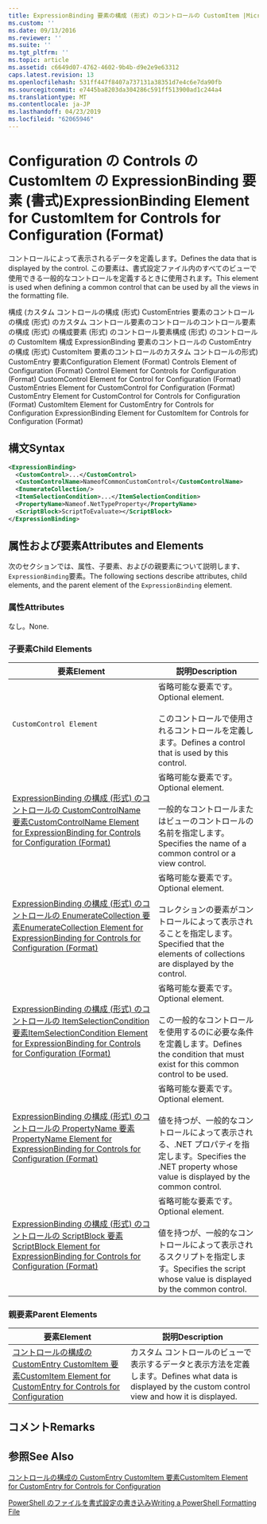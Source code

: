 ```yaml
---
title: ExpressionBinding 要素の構成 (形式) のコントロールの CustomItem |Microsoft Docs
ms.custom: ''
ms.date: 09/13/2016
ms.reviewer: ''
ms.suite: ''
ms.tgt_pltfrm: ''
ms.topic: article
ms.assetid: c6649d07-4762-4602-9b4b-d9e2e9e63312
caps.latest.revision: 13
ms.openlocfilehash: 531ff447f8407a737131a38351d7e4c6e7da90fb
ms.sourcegitcommit: e7445ba8203da304286c591ff513900ad1c244a4
ms.translationtype: MT
ms.contentlocale: ja-JP
ms.lasthandoff: 04/23/2019
ms.locfileid: "62065946"
---
```

# <a name="expressionbinding-element-for-customitem-for-controls-for-configuration-format"></a><span data-ttu-id="2e8b2-102">Configuration の Controls の CustomItem の ExpressionBinding 要素 (書式)</span><span class="sxs-lookup"><span data-stu-id="2e8b2-102">ExpressionBinding Element for CustomItem for Controls for Configuration (Format)</span></span>

<span data-ttu-id="2e8b2-103">コントロールによって表示されるデータを定義します。</span><span class="sxs-lookup"><span data-stu-id="2e8b2-103">Defines the data that is displayed by the control.</span></span> <span data-ttu-id="2e8b2-104">この要素は、書式設定ファイル内のすべてのビューで使用できる一般的なコントロールを定義するときに使用されます。</span><span class="sxs-lookup"><span data-stu-id="2e8b2-104">This element is used when defining a common control that can be used by all the views in the formatting file.</span></span>

<span data-ttu-id="2e8b2-105">構成 (カスタム コントロールの構成 (形式) CustomEntries 要素のコントロールの構成 (形式) のカスタム コントロール要素のコントロールのコントロール要素の構成 (形式) の構成要素 (形式) のコントロール要素構成 (形式) のコントロールの CustomItem 構成 ExpressionBinding 要素のコントロールの CustomEntry の構成 (形式) CustomItem 要素のコントロールのカスタム コントロールの形式) CustomEntry 要素</span><span class="sxs-lookup"><span data-stu-id="2e8b2-105">Configuration Element (Format) Controls Element of Configuration (Format) Control Element for Controls for Configuration (Format) CustomControl Element for Control for Configuration (Format) CustomEntries Element for CustomControl for Configuration (Format) CustomEntry Element for CustomControl for Controls for Configuration (Format) CustomItem Element for CustomEntry for Controls for Configuration ExpressionBinding Element for CustomItem for Controls for Configuration (Format)</span></span>

## <a name="syntax"></a><span data-ttu-id="2e8b2-106">構文</span><span class="sxs-lookup"><span data-stu-id="2e8b2-106">Syntax</span></span>

```xml
<ExpressionBinding>
  <CustomControl>...</CustomControl>
  <CustomControlName>NameofCommonCustomControl</CustomControlName>
  <EnumerateCollection/>
  <ItemSelectionCondition>...</ItemSelectionCondition>
  <PropertyName>Nameof.NetTypeProperty</PropertyName>
  <ScriptBlock>ScriptToEvaluate></ScriptBlock>
</ExpressionBinding>
```

## <a name="attributes-and-elements"></a><span data-ttu-id="2e8b2-107">属性および要素</span><span class="sxs-lookup"><span data-stu-id="2e8b2-107">Attributes and Elements</span></span>

<span data-ttu-id="2e8b2-108">次のセクションでは、属性、子要素、およびの親要素について説明します、`ExpressionBinding`要素。</span><span class="sxs-lookup"><span data-stu-id="2e8b2-108">The following sections describe attributes, child elements, and the parent element of the `ExpressionBinding` element.</span></span>

### <a name="attributes"></a><span data-ttu-id="2e8b2-109">属性</span><span class="sxs-lookup"><span data-stu-id="2e8b2-109">Attributes</span></span>

<span data-ttu-id="2e8b2-110">なし。</span><span class="sxs-lookup"><span data-stu-id="2e8b2-110">None.</span></span>

### <a name="child-elements"></a><span data-ttu-id="2e8b2-111">子要素</span><span class="sxs-lookup"><span data-stu-id="2e8b2-111">Child Elements</span></span>

|<span data-ttu-id="2e8b2-112">要素</span><span class="sxs-lookup"><span data-stu-id="2e8b2-112">Element</span></span>|<span data-ttu-id="2e8b2-113">説明</span><span class="sxs-lookup"><span data-stu-id="2e8b2-113">Description</span></span>|
|-------------|-----------------|
|`CustomControl Element`|<span data-ttu-id="2e8b2-114">省略可能な要素です。</span><span class="sxs-lookup"><span data-stu-id="2e8b2-114">Optional element.</span></span><br /><br /> <span data-ttu-id="2e8b2-115">このコントロールで使用されるコントロールを定義します。</span><span class="sxs-lookup"><span data-stu-id="2e8b2-115">Defines a control that is used by this control.</span></span>|
|[<span data-ttu-id="2e8b2-116">ExpressionBinding の構成 (形式) のコントロールの CustomControlName 要素</span><span class="sxs-lookup"><span data-stu-id="2e8b2-116">CustomControlName Element for ExpressionBinding for Controls for Configuration (Format)</span></span>](./customcontrolname-element-for-expressionbinding-for-controls-for-configuration-format.md)|<span data-ttu-id="2e8b2-117">省略可能な要素です。</span><span class="sxs-lookup"><span data-stu-id="2e8b2-117">Optional element.</span></span><br /><br /> <span data-ttu-id="2e8b2-118">一般的なコントロールまたはビューのコントロールの名前を指定します。</span><span class="sxs-lookup"><span data-stu-id="2e8b2-118">Specifies the name of a common control or a view control.</span></span>|
|[<span data-ttu-id="2e8b2-119">ExpressionBinding の構成 (形式) のコントロールの EnumerateCollection 要素</span><span class="sxs-lookup"><span data-stu-id="2e8b2-119">EnumerateCollection Element for ExpressionBinding for Controls for Configuration (Format)</span></span>](./enumeratecollection-element-for-expressionbinding-for-controls-for-configuration-format.md)|<span data-ttu-id="2e8b2-120">省略可能な要素です。</span><span class="sxs-lookup"><span data-stu-id="2e8b2-120">Optional element.</span></span><br /><br /> <span data-ttu-id="2e8b2-121">コレクションの要素がコントロールによって表示されることを指定します。</span><span class="sxs-lookup"><span data-stu-id="2e8b2-121">Specified that the elements of collections are displayed by the control.</span></span>|
|[<span data-ttu-id="2e8b2-122">ExpressionBinding の構成 (形式) のコントロールの ItemSelectionCondition 要素</span><span class="sxs-lookup"><span data-stu-id="2e8b2-122">ItemSelectionCondition Element for ExpressionBinding for Controls for Configuration (Format)</span></span>](./itemselectioncondition-element-for-expressionbinding-for-controls-for-configuration-format.md)|<span data-ttu-id="2e8b2-123">省略可能な要素です。</span><span class="sxs-lookup"><span data-stu-id="2e8b2-123">Optional element.</span></span><br /><br /> <span data-ttu-id="2e8b2-124">この一般的なコントロールを使用するのに必要な条件を定義します。</span><span class="sxs-lookup"><span data-stu-id="2e8b2-124">Defines the condition that must exist for this common control to be used.</span></span>|
|[<span data-ttu-id="2e8b2-125">ExpressionBinding の構成 (形式) のコントロールの PropertyName 要素</span><span class="sxs-lookup"><span data-stu-id="2e8b2-125">PropertyName Element for ExpressionBinding for Controls for Configuration (Format)</span></span>](./propertyname-element-for-expressionbinding-for-controls-for-configuration-format.md)|<span data-ttu-id="2e8b2-126">省略可能な要素です。</span><span class="sxs-lookup"><span data-stu-id="2e8b2-126">Optional element.</span></span><br /><br /> <span data-ttu-id="2e8b2-127">値を持つが、一般的なコントロールによって表示される、.NET プロパティを指定します。</span><span class="sxs-lookup"><span data-stu-id="2e8b2-127">Specifies the .NET property whose value is displayed by the common control.</span></span>|
|[<span data-ttu-id="2e8b2-128">ExpressionBinding の構成 (形式) のコントロールの ScriptBlock 要素</span><span class="sxs-lookup"><span data-stu-id="2e8b2-128">ScriptBlock Element for ExpressionBinding for Controls for Configuration (Format)</span></span>](./scriptblock-element-for-expressionbinding-for-controls-for-configuration-format.md)|<span data-ttu-id="2e8b2-129">省略可能な要素です。</span><span class="sxs-lookup"><span data-stu-id="2e8b2-129">Optional element.</span></span><br /><br /> <span data-ttu-id="2e8b2-130">値を持つが、一般的なコントロールによって表示されるスクリプトを指定します。</span><span class="sxs-lookup"><span data-stu-id="2e8b2-130">Specifies the script whose value is displayed by the common control.</span></span>|

### <a name="parent-elements"></a><span data-ttu-id="2e8b2-131">親要素</span><span class="sxs-lookup"><span data-stu-id="2e8b2-131">Parent Elements</span></span>

|<span data-ttu-id="2e8b2-132">要素</span><span class="sxs-lookup"><span data-stu-id="2e8b2-132">Element</span></span>|<span data-ttu-id="2e8b2-133">説明</span><span class="sxs-lookup"><span data-stu-id="2e8b2-133">Description</span></span>|
|-------------|-----------------|
|[<span data-ttu-id="2e8b2-134">コントロールの構成の CustomEntry CustomItem 要素</span><span class="sxs-lookup"><span data-stu-id="2e8b2-134">CustomItem Element for CustomEntry for Controls for Configuration</span></span>](./customitem-element-for-customentry-for-controls-for-configuration-format.md)|<span data-ttu-id="2e8b2-135">カスタム コントロールのビューで表示するデータと表示方法を定義します。</span><span class="sxs-lookup"><span data-stu-id="2e8b2-135">Defines what data is displayed by the custom control view and how it is displayed.</span></span>|

## <a name="remarks"></a><span data-ttu-id="2e8b2-136">コメント</span><span class="sxs-lookup"><span data-stu-id="2e8b2-136">Remarks</span></span>

## <a name="see-also"></a><span data-ttu-id="2e8b2-137">参照</span><span class="sxs-lookup"><span data-stu-id="2e8b2-137">See Also</span></span>

[<span data-ttu-id="2e8b2-138">コントロールの構成の CustomEntry CustomItem 要素</span><span class="sxs-lookup"><span data-stu-id="2e8b2-138">CustomItem Element for CustomEntry for Controls for Configuration</span></span>](./customitem-element-for-customentry-for-controls-for-configuration-format.md)

[<span data-ttu-id="2e8b2-139">PowerShell のファイルを書式設定の書き込み</span><span class="sxs-lookup"><span data-stu-id="2e8b2-139">Writing a PowerShell Formatting File</span></span>](./writing-a-powershell-formatting-file.md)
